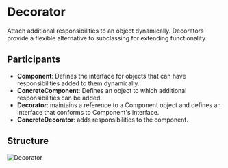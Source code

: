# Decorator

Attach additional responsibilities to an object dynamically. Decorators provide a flexible alternative to subclassing for extending functionality.

## Participants

* __Component__: Defines the interface for objects that can have responsibilities added to them dynamically.
* __ConcreteComponent__: Defines an object to which additional responsibilities can be added.
* __Decorator__: maintains a reference to a Component object and defines an interface that conforms to Component's interface.
* __ConcreteDecorator__: adds responsibilities to the component.

## Structure

![Decorator](https://raw.githubusercontent.com/DocBrown85/design_patterns/master/images/decorator.svg)
